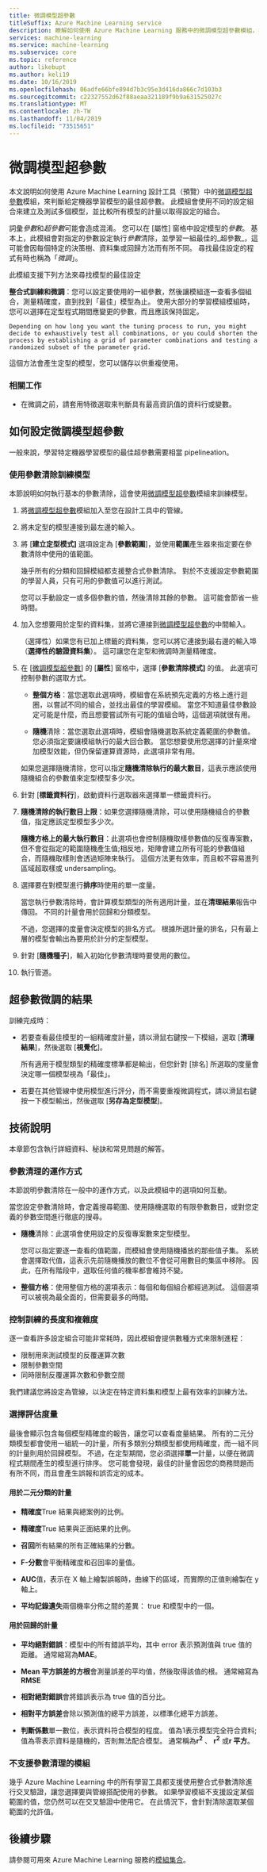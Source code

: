 ```yaml
---
title: 微調模型超參數
titleSuffix: Azure Machine Learning service
description: 瞭解如何使用 Azure Machine Learning 服務中的微調模型超參數模組，在模型上執行參數清除，以判斷最佳的參數設定。
services: machine-learning
ms.service: machine-learning
ms.subservice: core
ms.topic: reference
author: likebupt
ms.author: keli19
ms.date: 10/16/2019
ms.openlocfilehash: 06adfe66bfe894d7b3c95e3d416da866c7d103b3
ms.sourcegitcommit: c22327552d62f88aeaa321189f9b9a631525027c
ms.translationtype: MT
ms.contentlocale: zh-TW
ms.lasthandoff: 11/04/2019
ms.locfileid: "73515651"
---
```

# <a name="tune-model-hyperparameters"></a>微調模型超參數

本文說明如何使用 Azure Machine Learning 設計工具（預覽）中的[微調模型超參數](tune-model-hyperparameters.md)模組，來判斷給定機器學習模型的最佳超參數。 此模組會使用不同的設定組合來建立及測試多個模型，並比較所有模型的計量以取得設定的組合。 

詞彙*參數*和*超參數*可能會造成混淆。 您可以在 [屬性] 窗格中設定模型的*參數*。 基本上，此模組會對指定的參數設定執行*參數*清除，並學習一組最佳的_超參數_，這可能會因每個特定的決策樹、資料集或回歸方法而有所不同。 尋找最佳設定的程式有時也稱為「*微調*」。 

此模組支援下列方法來尋找模型的最佳設定 

**整合式訓練和微調**：您可以設定要使用的一組參數，然後讓模組逐一查看多個組合，測量精確度，直到找到「最佳」模型為止。 使用大部分的學習模組模組時，您可以選擇在定型程式期間應變更的參數，而且應該保持固定。

    Depending on how long you want the tuning process to run, you might decide to exhaustively test all combinations, or you could shorten the process by establishing a grid of parameter combinations and testing a randomized subset of the parameter grid.

 這個方法會產生定型的模型，您可以儲存以供重複使用。  

### <a name="related-tasks"></a>相關工作

+ 在微調之前，請套用特徵選取來判斷具有最高資訊值的資料行或變數。

## <a name="how-to-configure-tune-model-hyperparameters"></a>如何設定微調模型超參數  

一般來說，學習特定機器學習模型的最佳超參數需要相當 pipelineation。

### <a name="train-a-model-using-a-parameter-sweep"></a>使用參數清除訓練模型  

本節說明如何執行基本的參數清除，這會使用[微調模型超參數](tune-model-hyperparameters.md)模組來訓練模型。

1.  將[微調模型超參數](tune-model-hyperparameters.md)模組加入至您在設計工具中的管線。

2.  將未定型的模型連接到最左邊的輸入。 

3. 將 [**建立定型模式]** 選項設定為 [**參數範圍**]，並使用**範圍**產生器來指定要在參數清除中使用的值範圍。  

    幾乎所有的分類和回歸模組都支援整合式參數清除。 對於不支援設定參數範圍的學習人員，只有可用的參數值可以進行測試。

    您可以手動設定一或多個參數的值，然後清除其餘的參數。 這可能會節省一些時間。

4.  加入您想要用於定型的資料集，並將它連接到[微調模型超參數](tune-model-hyperparameters.md)的中間輸入。  

    （選擇性）如果您有已加上標籤的資料集，您可以將它連接到最右邊的輸入埠（**選擇性的驗證資料集**）。 這可讓您在定型和微調時測量精確度。

5.  在 [[微調模型超參數](tune-model-hyperparameters.md)] 的 [**屬性**] 窗格中，選擇 [**參數清除模式]** 的值。 此選項可控制參數的選取方式。

    - **整個方格**：當您選取此選項時，模組會在系統預先定義的方格上進行迴圈，以嘗試不同的組合，並找出最佳的學習模組。 當您不知道最佳參數設定可能是什麼，而且想要嘗試所有可能的值組合時，這個選項就很有用。

    - **隨機**清除：當您選取此選項時，模組會隨機選取系統定義範圍的參數值。 您必須指定要讓模組執行的最大回合數。 當您想要使用您選擇的計量來增加模型效能，但仍保留運算資源時，此選項非常有用。

    如果您選擇隨機清除，您可以指定**隨機清除執行的最大數目**，這表示應該使用隨機組合的參數值來定型模型多少次。

6.  針對 [**標籤資料行**]，啟動資料行選取器來選擇單一標籤資料行。

7.  **隨機清除的執行數目上限**：如果您選擇隨機清除，可以使用隨機組合的參數值，指定應該定型模型多少次。

    **隨機方格上的最大執行數目**：此選項也會控制隨機取樣參數值的反復專案數，但不會從指定的範圍隨機產生值;相反地，矩陣會建立所有可能的參數值組合，而隨機取樣則會透過矩陣來執行。 這個方法更有效率，而且較不容易進列區域超取樣或 undersampling。

8.  選擇要在對模型進行**排序**時使用的單一度量。

    當您執行參數清除時，會計算模型類型的所有適用計量，並在**清理結果**報告中傳回。 不同的計量會用於回歸和分類模型。

    不過，您選擇的度量會決定模型的排名方式。 根據所選計量的排名，只有最上層的模型會輸出為要用於計分的定型模型。

9.  針對 [**隨機種子**]，輸入初始化參數清理時要使用的數位。 

10. 執行管道。

## <a name="results-of-hyperparameter-tuning"></a>超參數微調的結果

訓練完成時：

+ 若要查看最佳模型的一組精確度計量，請以滑鼠右鍵按一下模組，選取 [**清理結果**]，然後選取 [**視覺化**]。

    所有適用于模型類型的精確度標準都是輸出，但您針對 [排名] 所選取的度量會決定哪一個模型視為「最佳」。

+ 若要在其他管線中使用模型進行評分，而不需要重複微調程式，請以滑鼠右鍵按一下模型輸出，然後選取 [**另存為定型模型**]。 


## <a name="technical-notes"></a>技術說明

本章節包含執行詳細資料、秘訣和常見問題的解答。

### <a name="how-a-parameter-sweep-works"></a>參數清理的運作方式

本節說明參數清除在一般中的運作方式，以及此模組中的選項如何互動。

當您設定參數清除時，會定義搜尋範圍、使用隨機選取的有限參數數目，或對您定義的參數空間進行徹底的搜尋。

+ **隨機**清除：此選項會使用設定的反復專案數來定型模型。 

     您可以指定要逐一查看的值範圍，而模組會使用隨機播放的那些值子集。  系統會選擇取代值，這表示先前隨機播放的數位不會從可用數目的集區中移除。 因此，在所有階段中，選取任何值的機率都會維持不變。  

+ **整個方格**：使用整個方格的選項表示：每個和每個組合都經過測試。 這個選項可以被視為最全面的，但需要最多的時間。 

### <a name="controlling-the-length-and-complexity-of-training"></a>控制訓練的長度和複雜度

逐一查看許多設定組合可能非常耗時，因此模組會提供數種方式來限制進程：

+ 限制用來測試模型的反覆運算次數
+ 限制參數空間
+ 同時限制反覆運算次數和參數空間

我們建議您將設定為管線，以決定在特定資料集和模型上最有效率的訓練方法。

### <a name="choosing-an-evaluation-metric"></a>選擇評估度量

最後會顯示包含每個模型精確度的報告，讓您可以查看度量結果。 所有的二元分類模型都會使用一組統一的計量，所有多類別分類模型都使用精確度，而一組不同的計量則用於回歸模型。 不過，在定型期間，您必須選擇**單一**計量，以便在微調程式期間產生的模型進行排序。 您可能會發現，最佳的計量會因您的商務問題而有所不同，而且會產生誤報和誤否定的成本。

#### <a name="metrics-used-for-binary-classification"></a>用於二元分類的計量

-   **精確度**True 結果與總案例的比例。  

-   **精確度**True 結果與正面結果的比例。  

-   **召回**所有結果的所有正確結果的分數。  

-   **F-分數**會平衡精確度和召回率的量值。  

-   **AUC**值，表示在 X 軸上繪製誤報時，曲線下的區域，而實際的正值則繪製在 y 軸上。  

-   **平均記錄遺失**兩個機率分佈之間的差異： true 和模型中的一個。  

#### <a name="metrics-used-for-regression"></a>用於回歸的計量

-   **平均絕對錯誤**：模型中的所有錯誤平均，其中 error 表示預測值與 true 值的距離。 通常縮寫為**MAE**。  

-   **Mean 平方誤差的方根**會測量誤差的平均值，然後取得該值的根。 通常縮寫為**RMSE**  

-   **相對絕對錯誤**會將錯誤表示為 true 值的百分比。  

-   **相對平方誤差**會除以預測值的總平方誤差，以標準化總平方誤差。  

-   **判斷係數**單一數位，表示資料符合模型的程度。 值為1表示模型完全符合資料;值為零表示資料是隨機的，否則無法配合模型。 通常稱為**r<sup>2</sup>** 、 **r<sup>2</sup>** 或**r 平方**。  

### <a name="modules-that-do-not-support-a-parameter-sweep"></a>不支援參數清理的模組

幾乎 Azure Machine Learning 中的所有學習工具都支援使用整合式參數清除進行交叉驗證，讓您選擇要與管線搭配使用的參數。 如果學習模組不支援設定某個範圍的值，您仍然可以在交叉驗證中使用它。 在此情況下，會針對清除選取某個範圍的允許值。 


## <a name="next-steps"></a>後續步驟

請參閱可用來 Azure Machine Learning 服務的[模組集合](module-reference.md)。 

